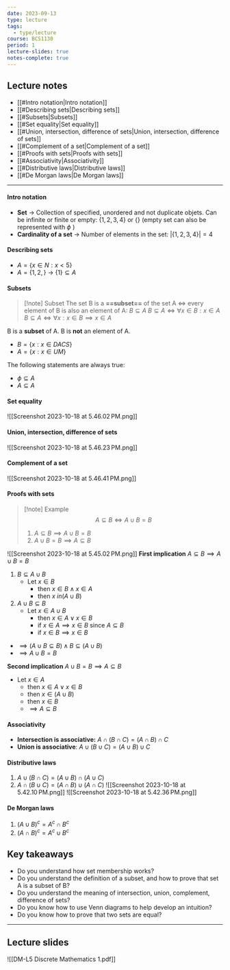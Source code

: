 ```yaml
---
date: 2023-09-13
type: lecture
tags:
  - type/lecture
course: BCS1130
period: 1
lecture-slides: true
notes-complete: true
---
```

## Lecture notes
- [[#Intro notation|Intro notation]]
- [[#Describing sets|Describing sets]]
- [[#Subsets|Subsets]]
- [[#Set equality|Set equality]]
- [[#Union, intersection, difference of sets|Union, intersection, difference of sets]]
- [[#Complement of a set|Complement of a set]]
- [[#Proofs with sets|Proofs with sets]]
- [[#Associativity|Associativity]]
- [[#Distributive laws|Distributive laws]]
- [[#De Morgan laws|De Morgan laws]]
- - - 
#### Intro notation
- **Set** → Collection of specified, unordered and not duplicate objets. Can be infinite or finite or empty: $\{1,2,3,4\}$ or $\{\}$ (empty set can also be represented with $\phi$ )
- **Cardinality of a set** → Number of elements in the set: $|\{1,2,3,4\}|=4$

#### Describing sets
- $A = \{x \in N : x < 5\}$
- $A = \{1,2,\}$ → $\{1\} \subseteq A$

#### Subsets
> [!note] Subset
> The set B is a **==subset==** of the set A $\iff$ every element of B is also an element of A: $B \subseteq A$
> $B \subseteq A \iff \forall x \in B : x \in A$
> $B \subseteq A \iff \forall  x : x \in B \implies x \in A$

B is a **subset** of A. B is **not** an element of A.
- $B = \{ x: x \in DACS \}$
- $A = \{ x : x \in UM\}$

The following statements are always true:
- $\phi \subseteq A$
- $A \subseteq A$

#### Set equality
![[Screenshot 2023-10-18 at 5.46.02 PM.png]]
#### Union, intersection, difference of sets
![[Screenshot 2023-10-18 at 5.46.23 PM.png]]

#### Complement of a set
![[Screenshot 2023-10-18 at 5.46.41 PM.png]]

#### Proofs with sets
> [!note] Example
> $$A \subseteq B \iff A \cup B = B$$
> 1. $A \subseteq B \implies A \cup B = B$
> 2. $A \cup B = B \implies A \subseteq B$

![[Screenshot 2023-10-18 at 5.45.02 PM.png]]
**First implication** $A \subseteq B \implies A \cup B = B$
1. $B \subseteq A \cup B$
	- Let $x \in B$
		- then $x \in B \land x \in A$
		- then $x \ in (A \cup B)$
2. $A \cup B \subseteq B$
	- Let $x \in A \cup B$
		- then $x \in A \lor x \in B$
		- if $x \in A \implies x \in B$ since $A \subseteq B$
		- if $x \in B \implies x \in B$
- $\implies (A \cup B \subseteq B) \land B \subseteq (A \cup B)$
- $\implies A \cup B = B$

**Second implication** $A \cup B = B \implies A \subseteq B$
- Let $x \in A$
	- then $x \in A \lor x \in B$
	- then $x \in (A \cup B)$
	- then $x \in B$
	- $\implies A \subseteq B$

#### Associativity
- **Intersection is associative:** $A \cap (B \cap C) = (A \cap B) \cap C$
- **Union is associative**: $A \cup (B \cup C) = (A \cup B) \cup C$

#### Distributive laws
1. $A \cup (B \cap C) = (A \cup B) \cap (A \cup C)$
2. $A \cap (B \cup C) = (A \cap B) \cup (A \cap C)$
![[Screenshot 2023-10-18 at 5.42.10 PM.png]]
![[Screenshot 2023-10-18 at 5.42.36 PM.png]]
#### De Morgan laws
1. $(A \cup B )^c = A^c \cap B^c$
2. $(A \cap B )^c = A^c \cup B^c$

## Key takeaways
- Do you understand how set membership works?
- ﻿﻿Do you understand the definition of a subset, and how to prove that set A is a subset of B?
- ﻿﻿Do you understand the meaning of intersection, union, complement, difference of sets?
- ﻿﻿Do you know how to use Venn diagrams to help develop an intuition?
- ﻿﻿Do you know how to prove that two sets are equal?

- - - 
## Lecture slides
![[DM-L5 Discrete Mathematics 1.pdf]]